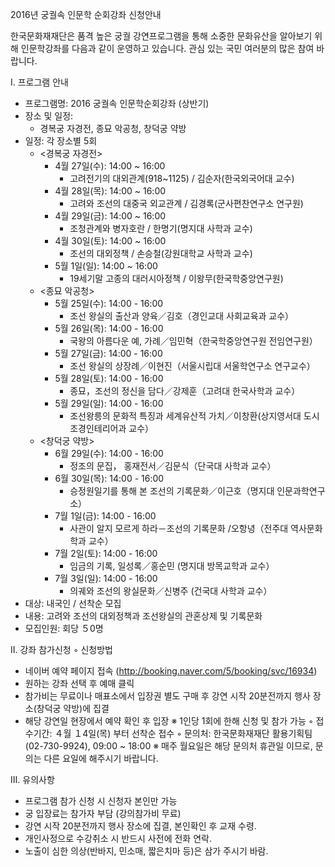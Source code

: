 2016년 궁궐속 인문학 순회강좌 신청안내

한국문화재재단은 품격 높은 궁궐 강연프로그램을 통해 소중한 문화유산을 알아보기 위해 인문학강좌를 다음과 같이 운영하고 있습니다. 관심 있는 국민 여러분의 많은 참여 바랍니다.

Ⅰ. 프로그램 안내
- 프로그램명: 2016 궁궐속 인문학순회강좌 (상반기)
- 장소 및 일정:
  - 경복궁 자경전, 종묘 악공청, 창덕궁 약방
- 일정: 각 장소별 5회
  - <경복궁 자경전>
    - 4월 27일(수): 14:00 ~ 16:00
      - 고려전기의 대외관계(918~1125) / 김순자(한국외국어대 교수)
    - 4월 28일(목): 14:00 ~ 16:00
      - 고려와 조선의 대중국 외교관계 / 김경록(군사편찬연구소 연구원)
    - 4월 29일(금): 14:00 ~ 16:00
      - 조청관계와 병자호란 / 한명기(명지대 사학과 교수)
    - 4월 30일(토): 14:00 ~ 16:00
      - 조선의 대외정책 / 손승철(강원대학교 사학과 교수)
    - 5월 1일(일): 14:00 ~ 16:00
      - 19세기말 고종의 대러시아정책 / 이왕무(한국학중앙연구원)
  - <종묘 악공청>
    - 5월 25일(수): 14:00 - 16:00
      - 조선 왕실의 출산과 양육／김호（경인교대 사회교육과 교수）
    - 5월 26일(목): 14:00 - 16:00
      - 국왕의 아름다운 예, 가례／임민혁（한국학중앙연구원 전임연구원）
    - 5월 27일(금): 14:00 - 16:00
      - 조선 왕실의 상장례／이현진（서울시립대 서울학연구소 연구교수）
    - 5월 28일(토): 14:00 - 16:00
      - 종묘，조선의 정신을 담다／강제훈（고려대 한국사학과 교수）
    - 5월 29일(일): 14:00 - 16:00
      - 조선왕릉의 문화적 특징과 세계유산적 가치／이창환(상지영서대 도시조경인테리어과 교수）
  - <창덕궁 약방>
    - 6월 29일(수): 14:00 - 16:00
      - 정조의 문집， 홍재전서／김문식（단국대 사학과 교수）
    - 6월 30일(목): 14:00 - 16:00
      - 승정원일기를 통해 본 조선의 기록문화／이근호（명지대 인문과학연구소）
    - 7월 1일(금): 14:00 - 16:00
      - 사관이 알지 모르게 하라－조선의 기록문화 /오항녕（전주대 역사문화학과 교수）
    - 7월 2일(토): 14:00 - 16:00
      - 임금의 기록, 일성록／홍순민 (명지대 방목교학과 교수）
    - 7월 3일(일): 14:00 - 16:00
      - 의궤와 조선의 왕실문화／신병주 (건국대 사학과 교수）
- 대상: 내국인 / 선착순 모집
- 내용: 고려와 조선의 대외정책과 조선왕실의 관혼상제 및 기록문화
- 모집인원: 회당 ５0명

Ⅱ. 강좌 참가신청
◦ 신청방법
  - 네이버 예약 페이지 접속 (<http://booking.naver.com/5/booking/svc/16934>)
  - 원하는 강좌 선택 후 예매 클릭
  - 참가비는 무료이나 매표소에서 입장권 별도 구매 후 강연 시작 20분전까지 행사 장소(창덕궁 약방)에 집결
  - 해당 강연일 현장에서 예약 확인 후 입장
※ 1인당 1회에 한해 신청 및 참가 가능
◦ 접수기간: ４월 １4일(목) 부터 선착순 접수
◦ 문의처: 한국문화재재단 활용기획팀 (02-730-9924), 09:00 ~ 18:00
※ 매주 월요일은 해당 문의처 휴관일 이므로, 문의는 다른 요일에 해주시기 바랍니다.

Ⅲ. 유의사항
- 프로그램 참가 신청 시 신청자 본인만 가능
- 궁 입장료는 참가자 부담 (강의참가비 무료)
- 강연 시작 20분전까지 행사 장소에 집결, 본인확인 후 교재 수령.
- 개인사정으로 수강취소 시 반드시 사전에 전화 연락.
- 노출이 심한 의상(반바지, 민소매, 짧은치마 등)은 삼가 주시기 바람.